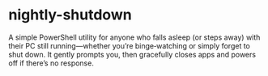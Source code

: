 # nightly-shutdown
A simple PowerShell utility for anyone who falls asleep (or steps away) with their PC still running—whether you’re binge‑watching or simply forget to shut down. It gently prompts you, then gracefully closes apps and powers off if there’s no response.
